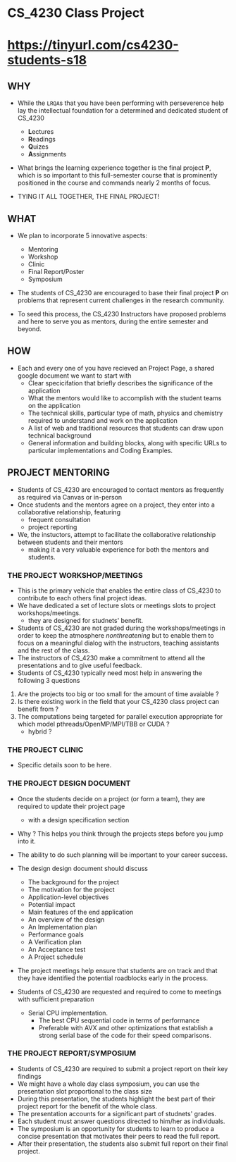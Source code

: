 # CS\_4230 Class Project

# https://tinyurl.com/cs4230-students-s18

## WHY

* While the `LRQA`s that you have been performing with perseverence
  help lay the intellectual foundation for a determined and dedicated student of CS_4230
  - **L**ectures 
  - **R**eadings
  - **Q**uizes 
  - **A**ssignments

* What brings the learning experience together is the final project **P**,
  which is so important to this full-semester course that is prominently positioned in the
  course and commands nearly 2 months of focus.

* TYING IT ALL TOGETHER, THE FINAL PROJECT!

## WHAT

* We plan to incorporate 5 innovative aspects:
  - Mentoring
  - Workshop
  - Clinic
  - Final Report/Poster
  - Symposium

* The students of CS_4230 are encouraged to base their final project **P** on problems
  that represent current challenges in the research community.

* To seed this process, the CS_4230 Instructors have proposed problems and here to serve
  you as mentors, during the entire semester and beyond.

## HOW

* Each and every one of you have recieved an Project Page, a shared google document
  we want to start with 
  - Clear specicifation that briefly describes the significance of the application
  - What the mentors would like to accomplish with the student teams on the application
  - The technical skills, particular type of math, physics and chemistry required to understand 
    and work on the application
  - A list of web and traditional resources that students can draw upon technical background
  - General information and building blocks, along with specific URLs to particular implementations
    and Coding Examples.

## PROJECT MENTORING

* Students of CS_4230 are encouraged to contact mentors as frequently as required via Canvas or in-person
* Once students and the mentors agree on a project, they enter into a collaborative relationship, featuring
  - frequent consultation
  - project reporting
* We, the instuctors, attempt to facilitate the collaborative relationship between students and their mentors
  - making it a very valuable experience for both the mentors and students.

### THE PROJECT WORKSHOP/MEETINGS

* This is the primary vehicle that enables the entire class of CS_4230 to contribute to each others final project
  ideas.
* We have dedicated a set of lecture slots or meetings slots to project workshops/meetings.
  - they are designed for studnets' benefit.
* Students of CS_4230 are not graded during the workshops/meetings in order to keep the atmosphere *nonthreatening*
  but to enable them to focus on a meaningful dialog with the instructors, teaching assistants and the rest of the class.
* The instructors of CS_4230 make a commitment to attend all the presentations and to give useful feedback.
* Students of CS_4230 typically need most help in answering the following 3 questions
    
1. Are the projects too big or too small for the amount of time avaiable ?
2. Is there existing work in the field that your CS_4230 class project can benefit from ?
3. The computations being targeted for parallel execution appropriate for which model pthreads/OpenMP/MPI/TBB or CUDA ?
   - hybrid ? 

### THE PROJECT CLINIC

* Specific details soon to be here.

### THE PROJECT DESIGN DOCUMENT

* Once the students decide on a project (or form a team), they are required to update their project page
  - with a design specification section
* Why ? This helps you think through the projects steps before you jump into it.
* The ability to do such planning will be important to your career success.
* The design design document should discuss
  - The background for the project
  - The motivation for the project
  - Application-level objectives
  - Potential impact
  - Main features of the end application
  - An overview of the design
  - An Implementation plan
  - Performance goals
  - A Verification plan
  - An Acceptance test
  - A Project schedule

* The project meetings help ensure that students are on track and that they have
  identified the potential roadblocks early in the process.

* Students of CS_4230 are requested and required to come to meetings with sufficient
  preparation
  - Serial CPU implementation.
    - The best CPU sequential code in terms of performance
    - Preferable with AVX and other optimizations that establish a strong serial base of the code for their speed comparisons.

### THE PROJECT REPORT/SYMPOSIUM

* Students of CS_4230 are required to submit a project report on their key findings
* We might have a whole day class symposium, you can use the presentation slot proportional to the class size
* During this presentation, the students highlight the best part of their project report for the benefit 
  of the whole class.
* The presentation accounts for a significant part of studnets' grades.
* Each student must answer questions directed to him/her as individuals.
* The symposium is an opportunity for students to learn to produce a concise presentation
  that motivates their peers to read the full report.
* After their presentation, the students also submit  full report on their final project.








